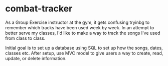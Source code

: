 # combat-tracker
As a Group Exercise instructor at the gym, it gets confusing tryinbg to remember which tracks have been used week by week. In an attempt to better serve my classes, I'd like to make a way to track the songs I've used from class to class. 

Initial goal is to set up a database using SQL to set up how the songs, dates, classes etc. After setup, use MVC model to give users a way to create, read, update, or delete information.